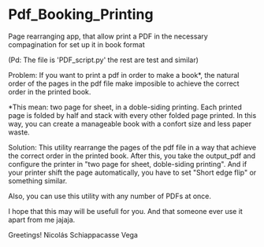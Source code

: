 # Pdf_Booking_Printing
Page rearranging app, that allow print a PDF in the necessary compagination for set up it in book format

(Pd: The file is 'PDF_script.py' the rest are test and similar)


Problem: If you want to print a pdf in order to make a book*, the natural order of the pages in the pdf file make imposible to achieve the correct order in the printed book.

*This mean: two page for sheet, in a doble-siding printing. Each printed page is folded by half and stack with every other folded  page printed. In this way, you can create a manageable book with a confort size and less paper waste.


Solution: This utility rearrange the pages of the pdf file in a way that achieve the correct order in the printed book. After this, you take the output_pdf and configure the printer in "two page for sheet, doble-siding printing". And if your printer shift the page automatically, you have to set "Short edge flip" or something similar. 

Also, you can use this utility with any number of PDFs at once.

I hope that this may will be usefull for you. And that someone ever use it apart from me jajaja. 

Greetings! 
Nicolás Schiappacasse Vega
